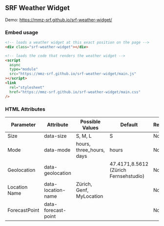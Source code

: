 ## SRF Weather Widget

Demo: https://mmz-srf.github.io/srf-weather-widget/

### Embed usage

```html
<!-- loads a weather widget at this exact position on the page -->
<div class="srf-weather-widget"></div>

<!-- loads the code that renders the weather widget -->
<script
  async
  type="module"
  src="https://mmz-srf.github.io/srf-weather-widget/main.js"
></script>
<link
  rel="stylesheet"
  href="https://mmz-srf.github.io/srf-weather-widget/main.css"
/>
```

### HTML Attributes

| Parameter     | Attribute           | Possible Values          | Default                               | Required |
| ------------- | ------------------- | ------------------------ | ------------------------------------- | -------- |
| Size          | data-size           | S, M, L                  | S                                     | No       |
| Mode          | data-mode           | hours, three_hours, days | hours                                 | No       |
| Geolocation   | data-geolocation    |                          | 47.4171,8.5612 (Zürich Fernsehstudio) | No       |
| Location Name | data-location-name  | Zürich, Genf, MyLocation |                                       | No       |
| ForecastPoint | data-forecast-point | <ForecastPointWeek>      |                                       | No       |
